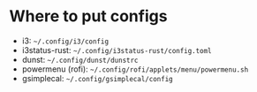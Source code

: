 # Where to put configs

* i3: `~/.config/i3/config`
* i3status-rust: `~/.config/i3status-rust/config.toml`
* dunst: `~/.config/dunst/dunstrc`
* powermenu (rofi): `~/.config/rofi/applets/menu/powermenu.sh`
* gsimplecal: `~/.config/gsimplecal/config`